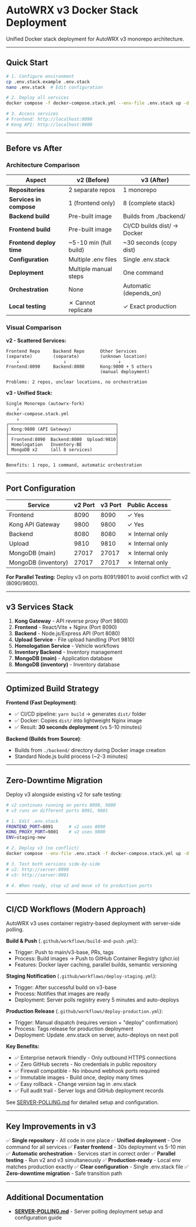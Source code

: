 # AutoWRX v3 Docker Stack Deployment

Unified Docker stack deployment for AutoWRX v3 monorepo architecture.

---

## Quick Start

```bash
# 1. Configure environment
cp .env.stack.example .env.stack
nano .env.stack  # Edit configuration

# 2. Deploy all services
docker compose -f docker-compose.stack.yml --env-file .env.stack up -d

# 3. Access services
# Frontend: http://localhost:8090
# Kong API: http://localhost:9800
```

---

## Before vs After

### Architecture Comparison

| Aspect | v2 (Before) | v3 (After) |
|--------|-------------|------------|
| **Repositories** | 2 separate repos | 1 monorepo |
| **Services in compose** | 1 (frontend only) | 8 (complete stack) |
| **Backend build** | Pre-built image | Builds from ./backend/ |
| **Frontend build** | Pre-built image | CI/CD builds dist/ → Docker |
| **Frontend deploy time** | ~5-10 min (full build) | ~30 seconds (copy dist) |
| **Configuration** | Multiple .env files | Single .env.stack |
| **Deployment** | Multiple manual steps | One command |
| **Orchestration** | None | Automatic (depends_on) |
| **Local testing** | ✗ Cannot replicate | ✓ Exact production |

### Visual Comparison

**v2 - Scattered Services:**
```
Frontend Repo     Backend Repo      Other Services
(separate)        (separate)        (unknown location)
    ↓                 ↓                    ↓
Frontend:8090     Backend:8080      Kong:9800 + 5 others
                                    (manual deployment)

Problems: 2 repos, unclear locations, no orchestration
```

**v3 - Unified Stack:**
```
Single Monorepo (autowrx-fork)
    ↓
docker-compose.stack.yml
    ↓
┌─────────────────────────────────────────┐
│ Kong:9800 (API Gateway)                 │
├─────────────────────────────────────────┤
│ Frontend:8090  Backend:8080  Upload:9810│
│ Homologation   Inventory-BE             │
│ MongoDB x2     (all 8 services)         │
└─────────────────────────────────────────┘

Benefits: 1 repo, 1 command, automatic orchestration
```

---

## Port Configuration

| Service | v2 Port | v3 Port | Public Access |
|---------|---------|---------|---------------|
| Frontend | 8090 | 8090 | ✓ Yes |
| Kong API Gateway | 9800 | 9800 | ✓ Yes |
| Backend | 8080 | 8080 | ✗ Internal only |
| Upload | 9810 | 9810 | ✗ Internal only |
| MongoDB (main) | 27017 | 27017 | ✗ Internal only |
| MongoDB (inventory) | 27017 | 27017 | ✗ Internal only |

**For Parallel Testing:** Deploy v3 on ports 8091/9801 to avoid conflict with v2 (8090/9800).

---

## v3 Services Stack

1. **Kong Gateway** - API reverse proxy (Port 9800)
2. **Frontend** - React/Vite + Nginx (Port 8090)
3. **Backend** - Node.js/Express API (Port 8080)
4. **Upload Service** - File upload handling (Port 9810)
5. **Homologation Service** - Vehicle workflows
6. **Inventory Backend** - Inventory management
7. **MongoDB (main)** - Application database
8. **MongoDB (inventory)** - Inventory database

---

## Optimized Build Strategy

**Frontend (Fast Deployment)**:
- ✅ CI/CD pipeline: `yarn build` → generates `dist/` folder
- ✅ Docker: Copies `dist/` into lightweight Nginx image
- ✅ Result: **30 seconds deployment** (vs 5-10 minutes)

**Backend (Builds from Source)**:
- Builds from `./backend/` directory during Docker image creation
- Standard Node.js build process (~2-3 minutes)

---

## Zero-Downtime Migration

Deploy v3 alongside existing v2 for safe testing:

```bash
# v2 continues running on ports 8090, 9800
# v3 runs on different ports 8091, 9801

# 1. Edit .env.stack
FRONTEND_PORT=8091      # v2 uses 8090
KONG_PROXY_PORT=9801    # v2 uses 9800
ENV=staging-new

# 2. Deploy v3 (no conflict)
docker compose --env-file .env.stack -f docker-compose.stack.yml up -d

# 3. Test both versions side-by-side
# v2: http://server:8090
# v3: http://server:8091

# 4. When ready, stop v2 and move v3 to production ports
```

---

## CI/CD Workflows (Modern Approach)

AutoWRX v3 uses container registry-based deployment with server-side polling.

**Build & Push** (`.github/workflows/build-and-push.yml`):
- Trigger: Push to main/v3-base, PRs, tags
- Process: Build images → Push to GitHub Container Registry (ghcr.io)
- Features: Docker layer caching, parallel builds, semantic versioning

**Staging Notification** (`.github/workflows/deploy-staging.yml`):
- Trigger: After successful build on v3-base
- Process: Notifies that images are ready
- Deployment: Server polls registry every 5 minutes and auto-deploys

**Production Release** (`.github/workflows/deploy-production.yml`):
- Trigger: Manual dispatch (requires version + "deploy" confirmation)
- Process: Tags release for production deployment
- Deployment: Update .env.stack on server, auto-deploys on next poll

**Key Benefits:**
- ✅ Enterprise network friendly - Only outbound HTTPS connections
- ✅ Zero GitHub secrets - No credentials in public repository
- ✅ Firewall compatible - No inbound webhook ports required
- ✅ Immutable images - Build once, deploy many times
- ✅ Easy rollback - Change version tag in .env.stack
- ✅ Full audit trail - Server logs and GitHub deployment records

See [SERVER-POLLING.md](./SERVER-POLLING.md) for detailed setup and configuration.

---

## Key Improvements in v3

✅ **Single repository** - All code in one place
✅ **Unified deployment** - One command for all services
✅ **Faster frontend** - 30s deployment vs 5-10 min
✅ **Automatic orchestration** - Services start in correct order
✅ **Parallel testing** - Run v2 and v3 simultaneously
✅ **Production-ready** - Local env matches production exactly
✅ **Clear configuration** - Single .env.stack file
✅ **Zero-downtime migration** - Safe transition path

---

## Additional Documentation

- **[SERVER-POLLING.md](./SERVER-POLLING.md)** - Server polling deployment setup and configuration guide
